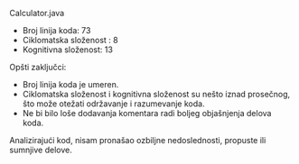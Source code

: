 Calculator.java 

   - Broj linija koda: 73
   - Ciklomatska složenost : 8
   - Kognitivna složenost: 13

Opšti zaključci:
   - Broj linija koda je umeren.
   - Ciklomatska složenost i kognitivna složenost su nešto iznad prosečnog, što može otežati održavanje i razumevanje koda.
   - Ne bi bilo loše dodavanja komentara radi boljeg objašnjenja delova koda.

Analizirajući kod, nisam pronašao ozbiljne nedoslednosti, propuste ili sumnjive delove.
